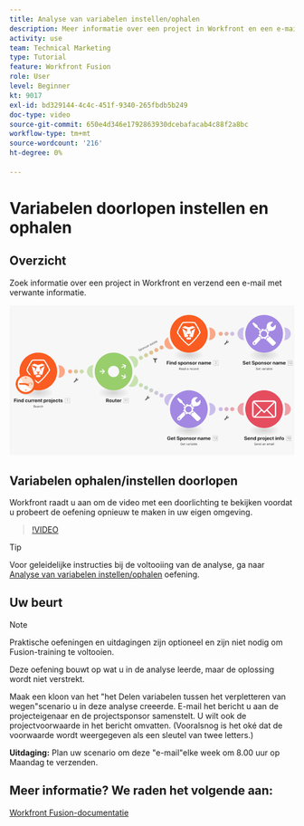 ```yaml
---
title: Analyse van variabelen instellen/ophalen
description: Meer informatie over een project in Workfront en een e-mail met verwante informatie in [!DNL Adobe Workfront Fusion].
activity: use
team: Technical Marketing
type: Tutorial
feature: Workfront Fusion
role: User
level: Beginner
kt: 9017
exl-id: bd329144-4c4c-451f-9340-265fbdb5b249
doc-type: video
source-git-commit: 650e4d346e1792863930dcebafacab4c88f2a8bc
workflow-type: tm+mt
source-wordcount: '216'
ht-degree: 0%

---
```


# Variabelen doorlopen instellen en ophalen

## Overzicht

Zoek informatie over een project in Workfront en verzend een e-mail met verwante informatie.

![Een afbeelding van het Fusion-scenario](assets/universal-connectors-and-routing-8.png)

## Variabelen ophalen/instellen doorlopen

Workfront raadt u aan om de video met een doorlichting te bekijken voordat u probeert de oefening opnieuw te maken in uw eigen omgeving.

>[!VIDEO](https://video.tv.adobe.com/v/335276/?quality=12&learn=on)

>[!TIP]
>
>Voor geleidelijke instructies bij de voltooiing van de analyse, ga naar [Analyse van variabelen instellen/ophalen](https://experienceleague.adobe.com/docs/workfront-learn/tutorials-workfront/fusion/exercises/set-get-variables.html?lang=en) oefening.

## Uw beurt

>[!NOTE]
>
>Praktische oefeningen en uitdagingen zijn optioneel en zijn niet nodig om Fusion-training te voltooien.

Deze oefening bouwt op wat u in de analyse leerde, maar de oplossing wordt niet verstrekt.

Maak een kloon van het &quot;het Delen variabelen tussen het verpletteren van wegen&quot;scenario u in deze analyse creeerde. E-mail het bericht u aan de projecteigenaar en de projectsponsor samenstelt. U wilt ook de projectvoorwaarde in het bericht omvatten. (Vooralsnog is het oké dat de voorwaarde wordt weergegeven als een sleutel van twee letters.)

**Uitdaging:** Plan uw scenario om deze &quot;e-mail&quot;elke week om 8.00 uur op Maandag te verzenden.

## Meer informatie? We raden het volgende aan:

[Workfront Fusion-documentatie](https://experienceleague.adobe.com/docs/workfront/using/adobe-workfront-fusion/workfront-fusion-2.html?lang=en)

